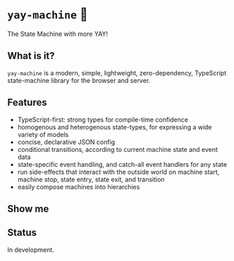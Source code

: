 # `yay-machine` 🦾

The State Machine with more YAY!

## What is it?

`yay-machine` is a modern, simple, lightweight, zero-dependency, TypeScript state-machine library for the browser and server.

## Features

- TypeScript-first: strong types for compile-time confidence
- homogenous and heterogenous state-types, for expressing a wide variety of models
- concise, declarative JSON config
- conditional transitions, according to current machine state and event data
- state-specific event handling, and catch-all event handlers for any state
- run side-effects that interact with the outside world on machine start, machine stop, state entry, state exit, and transition
- easily compose machines into hierarchies

## Show me



## Status

In development.